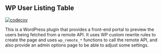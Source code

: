 ## WP User Listing Table

[![codecov](https://codecov.io/gh/DevWael/wp-user-listing-table/branch/master/graph/badge.svg?token=8CO5HHR57R)](https://codecov.io/gh/DevWael/wp-user-listing-table)

This is a WordPress plugin that provides a front-end portal to preview the users being fetched from a remote API. It uses WP custom rewrite rules to create the page and uses `wp_remote_*` functions to call the remote API, and also provide an admin options page to be able to adjust some settings.
